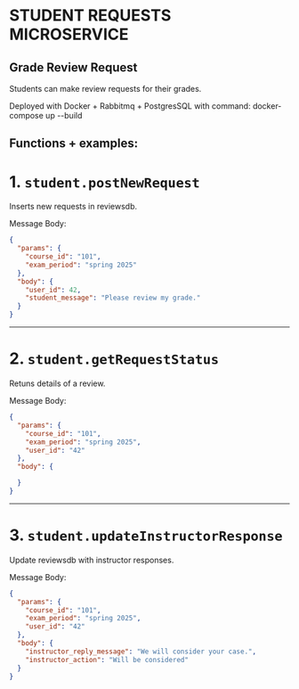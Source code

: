 # STUDENT REQUESTS MICROSERVICE

## Grade Review Request

Students can make review requests for their grades.

Deployed with Docker + Rabbitmq + PostgresSQL with command: docker-compose up --build

## Functions + examples:

# 1. `student.postNewRequest`

Inserts new requests in reviewsdb.

Message Body:

```json
{
  "params": {
    "course_id": "101",
    "exam_period": "spring 2025"
  },
  "body": {
    "user_id": 42,
    "student_message": "Please review my grade."
  }
}
```

---

# 2. `student.getRequestStatus`

Retuns details of a review.

Message Body:

```json
{
  "params": {
    "course_id": "101",
    "exam_period": "spring 2025",
    "user_id": "42"
  },
  "body": {

  }
}
```

---

# 3. `student.updateInstructorResponse`

Update reviewsdb with instructor responses.

Message Body:

```json
{
  "params": {
    "course_id": "101",
    "exam_period": "spring 2025",
    "user_id": "42"
  },
  "body": {
    "instructor_reply_message": "We will consider your case.",
    "instructor_action": "Will be considered"
  }
}
```